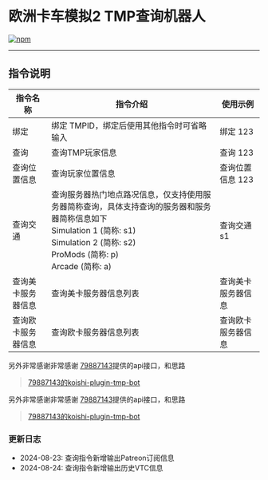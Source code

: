 # 欧洲卡车模拟2 TMP查询机器人

[![npm](https://img.shields.io/npm/v/koishi-plugin-ets2-tmp-consult-bot?style=flat-square)](https://www.npmjs.com/package/koishi-plugin-ets2-tmp-consult-bot)

---
## 指令说明
| 指令名称           | 指令介绍                                                                                                                                                                                   | 使用示例            |
|-------------------|------------------------------------------------------------------------------------------------------------------------------------------------------------------------------------------|----------------------|
| 绑定               | 绑定 TMPID，绑定后使用其他指令时可省略输入                                                                                                                                                  | 绑定 123            |
| 查询               | 查询TMP玩家信息                                                                                                                                                                           | 查询 123            |
| 查询位置信息       | 查询玩家位置信息                                                                                                                                                                           | 查询位置信息 123     |
| 查询交通           | 查询服务器热门地点路况信息，仅支持使用服务器简称查询，具体支持查询的服务器和服务器简称信息如下</br>Simulation 1 (简称: s1)</br>Simulation 2 (简称: s2)</br>ProMods (简称: p)</br>Arcade  (简称: a) | 查询交通 s1          |
| 查询美卡服务器信息  | 查询美卡服务器信息列表                                                                                                                                                                     | 查询美卡服务器信息    |
| 查询欧卡服务器信息  | 查询欧卡服务器信息列表                                                                                                                                                                     | 查询欧卡服务器信息    |


另外非常感谢非常感谢 [79887143](https://github.com/79887143)提供的api接口，和思路
>[79887143的koishi-plugin-tmp-bot](https://github.com/79887143/koishi-plugin-tmp-bot?tab=readme-ov-file#koishi-plugin-tmp-bot)

另外非常感谢非常感谢 [79887143](https://github.com/79887143)提供的api接口，和思路
>[79887143的koishi-plugin-tmp-bot](https://github.com/79887143/koishi-plugin-tmp-bot?tab=readme-ov-file#koishi-plugin-tmp-bot)

### 更新日志
- 2024-08-23: 查询指令新增输出Patreon订阅信息
- 2024-08-24: 查询指令新增输出历史VTC信息